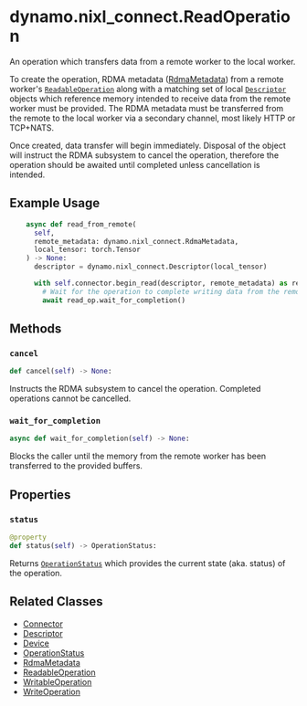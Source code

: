 <!--
SPDX-FileCopyrightText: Copyright (c) 2025 NVIDIA CORPORATION & AFFILIATES. All rights reserved.
SPDX-License-Identifier: Apache-2.0

Licensed under the Apache License, Version 2.0 (the "License");
you may not use this file except in compliance with the License.
You may obtain a copy of the License at

http://www.apache.org/licenses/LICENSE-2.0

Unless required by applicable law or agreed to in writing, software
distributed under the License is distributed on an "AS IS" BASIS,
WITHOUT WARRANTIES OR CONDITIONS OF ANY KIND, either express or implied.
See the License for the specific language governing permissions and
limitations under the License.
-->

# dynamo.nixl_connect.ReadOperation

An operation which transfers data from a remote worker to the local worker.

To create the operation, RDMA metadata ([RdmaMetadata](rdma_metadata.md)) from a remote worker's [`ReadableOperation`](readable_operation.md)
along with a matching set of local [`Descriptor`](descriptor.md) objects which reference memory intended to receive data from the remote worker must be provided.
The RDMA metadata must be transferred from the remote to the local worker via a secondary channel, most likely HTTP or TCP+NATS.

Once created, data transfer will begin immediately.
Disposal of the object will instruct the RDMA subsystem to cancel the operation,
therefore the operation should be awaited until completed unless cancellation is intended.


## Example Usage

```python
    async def read_from_remote(
      self,
      remote_metadata: dynamo.nixl_connect.RdmaMetadata,
      local_tensor: torch.Tensor
    ) -> None:
      descriptor = dynamo.nixl_connect.Descriptor(local_tensor)

      with self.connector.begin_read(descriptor, remote_metadata) as read_op:
        # Wait for the operation to complete writing data from the remote worker to local_tensor.
        await read_op.wait_for_completion()
```


## Methods

### `cancel`

```python
def cancel(self) -> None:
```

Instructs the RDMA subsystem to cancel the operation.
Completed operations cannot be cancelled.

### `wait_for_completion`

```python
async def wait_for_completion(self) -> None:
```

Blocks the caller until the memory from the remote worker has been transferred to the provided buffers.


## Properties

### `status`

```python
@property
def status(self) -> OperationStatus:
```

Returns [`OperationStatus`](operation_status.md) which provides the current state (aka. status) of the operation.


## Related Classes

  - [Connector](connector.md)
  - [Descriptor](descriptor.md)
  - [Device](device.md)
  - [OperationStatus](operation_status.md)
  - [RdmaMetadata](rdma_metadata.md)
  - [ReadableOperation](readable_operation.md)
  - [WritableOperation](writable_operation.md)
  - [WriteOperation](write_operation.md)
